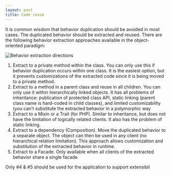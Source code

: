```yaml
---
layout: post
title: Code reuse
---
```

It is common wisdom that behavior duplication should be avoided in most cases. The duplicated behavior should be extracted and reused. There are the following behavior extraction approaches available in the object-oriented paradigm:

![Behavior extraction directions](/images/code-reuse.png)

1. Extract to a private method within the class. You can only use this if behavior duplication occurs within one class. It is the easiest option, but it prevents customizations of the extracted code since it is being moved to a private method.
2. Extract to a method in a parent class and reuse in all children. You can only use it within hierarchically linked objects. It has all problems of inheritance: publication of protected class API, static linking (parent class name is hard-coded in child classes), and limited customizability (you can't substitute the extracted behavior in a polymorphic way
3. Extract to a Mixin or a Trait (for PHP). Similar to inheritance, but does not have the limitation of logically related clients. It also has the problem of static linking.
4. Extract to a dependency (Composition). Move the duplicated behavior to a separate object. The object can then be used in any client (no hierarchical relation limitation). This approach allows customization and substitution of the extracted behavior in runtime.
5. Extract to a Facade. Only available when all clients of the extracted behavior share a single facade.

Only #4 & #5 should be used for the application to support extensibil
